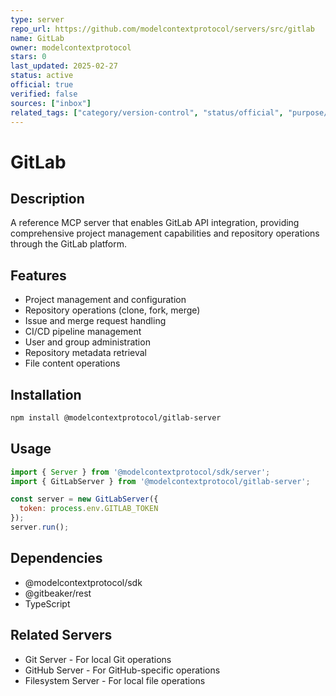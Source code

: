 ```yaml
---
type: server
repo_url: https://github.com/modelcontextprotocol/servers/src/gitlab
name: GitLab
owner: modelcontextprotocol
stars: 0
last_updated: 2025-02-27
status: active
official: true
verified: false
sources: ["inbox"]
related_tags: ["category/version-control", "status/official", "purpose/development", "tech/typescript", "integration/gitlab"]
---
```


# GitLab

## Description

A reference MCP server that enables GitLab API integration, providing comprehensive project management capabilities and repository operations through the GitLab platform.

## Features

- Project management and configuration
- Repository operations (clone, fork, merge)
- Issue and merge request handling
- CI/CD pipeline management
- User and group administration
- Repository metadata retrieval
- File content operations

## Installation

```bash
npm install @modelcontextprotocol/gitlab-server
```

## Usage

```javascript
import { Server } from '@modelcontextprotocol/sdk/server';
import { GitLabServer } from '@modelcontextprotocol/gitlab-server';

const server = new GitLabServer({
  token: process.env.GITLAB_TOKEN
});
server.run();
```

## Dependencies

- @modelcontextprotocol/sdk
- @gitbeaker/rest
- TypeScript

## Related Servers

- Git Server - For local Git operations
- GitHub Server - For GitHub-specific operations
- Filesystem Server - For local file operations